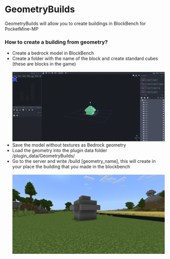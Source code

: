 # GeometryBuilds
GeometryBuilds will allow you to create buildings in BlockBench for PocketMine-MP

<h3>How to create a building from geometry?</h3>
<ul>
  <li>Create a bedrock model in BlockBench</li>
  <li>Create a folder with the name of the block and create standard cubes (these are blocks in the game)<br><br><img src='https://github.com/labarjni/GeometryBuilds/blob/master/example1.png?raw=true'></li>
  <li>Save the model without textures as Bedrock geometry</li>
  <li>Load the geometry into the plugin data folder /plugin_data/GeometryBuilds/</li>
  <li>Go to the server and write /build [geometry_name], this will create in your place the building that you made in the blockbench<br><br><img src='https://github.com/labarjni/GeometryBuilds/blob/master/example2.png?raw=true'></li>
</ul>
